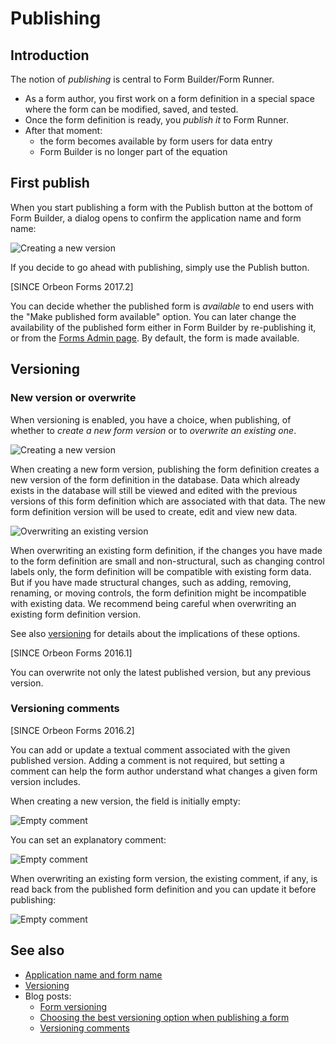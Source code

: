# Publishing

## Introduction

The notion of _publishing_ is central to Form Builder/Form Runner.

- As a form author, you first work on a form definition in a special space where the form can be modified, saved, and tested.
- Once the form definition is ready, you _publish it_ to Form Runner.
- After that moment:
    - the form becomes available by form users for data entry
    - Form Builder is no longer part of the equation

## First publish

When you start publishing a form with the Publish button at the bottom of Form Builder, a dialog opens to confirm the application name and form name:

[//]: # (<img alt="Creating a new version" src="images/publish-initial-no-versioning.png" width="502">)

![Creating a new version](images/publish-initial-no-versioning.png)

If you decide to go ahead with publishing, simply use the Publish button.

[SINCE Orbeon Forms 2017.2]

You can decide whether the published form is *available* to end users with the "Make published form available" option. You can later change the availability of the published form either in Form Builder by re-publishing it, or from the [Forms Admin page](/form-runner/feature/forms-admin-page.md#controlling-form-definitions-availability). By default, the form is made available.   

## Versioning

### New version or overwrite

When versioning is enabled, you have a choice, when publishing, of whether to *create a new form version* or to *overwrite an existing one*.

[//]: # (<img alt="Creating a new version" src="images/publish-version-next.png" width="501">)

![Creating a new version](images/publish-version-next.png)

When creating a new form version, publishing the form definition creates a new version of the form definition in the database. Data which already exists in the database will still be viewed and edited with the previous versions of this form definition which are associated with that data. The new form definition version will be used to create, edit and view new data.

[//]: # (<img alt="Overwriting an existing version" src="images/publish-version-overwrite.png" width="503">)

![Overwriting an existing version](images/publish-version-overwrite.png)

When overwriting an existing form definition, if the changes you have made to the form definition are small and non-structural, such as changing control labels only, the form definition will be compatible with existing form data. But if you have made structural changes, such as adding, removing, renaming, or moving controls, the form definition might be incompatible with existing data. We recommend being
careful when overwriting an existing form definition version.

See also [versioning](/form-runner/feature/versioning.md) for details about the implications of these options.

[SINCE Orbeon Forms 2016.1]

You can overwrite not only the latest published version, but any previous version.

### Versioning comments

[SINCE Orbeon Forms 2016.2]

You can add or update a textual comment associated with the given published version. Adding a comment is not required, but setting a comment can help the form author understand what changes a given form version includes.

When creating a new version, the field is initially empty:

[//]: # (<img alt="Empty comment" src="images/publish-comment-1.png" width="502">)

![Empty comment](images/publish-comment-1.png)

You can set an explanatory comment:
 
[//]: # (<img alt="Empty comment" src="images/publish-comment-2.png" width="502">)

![Empty comment](images/publish-comment-2.png)

When overwriting an existing form version, the existing comment, if any, is read back from the published form definition and you can update it before publishing:

[//]: # (<img alt="Empty comment" src="images/publish-comment-5.png" width="502">)

![Empty comment](images/publish-comment-5.png)

## See also

- [Application name and form name](/form-runner/overview/terminology.md#application-name-and-form-name)
- [Versioning](/form-runner/feature/versioning.md)
- Blog posts:
    - [Form versioning](https://blog.orbeon.com/2014/02/form-versioning.html)
    - [Choosing the best versioning option when publishing a form](https://blog.orbeon.com/2015/01/choosing-best-versioning-option-when.html)
    - [Versioning comments](https://blog.orbeon.com/2016/09/versioning-comments.html)

